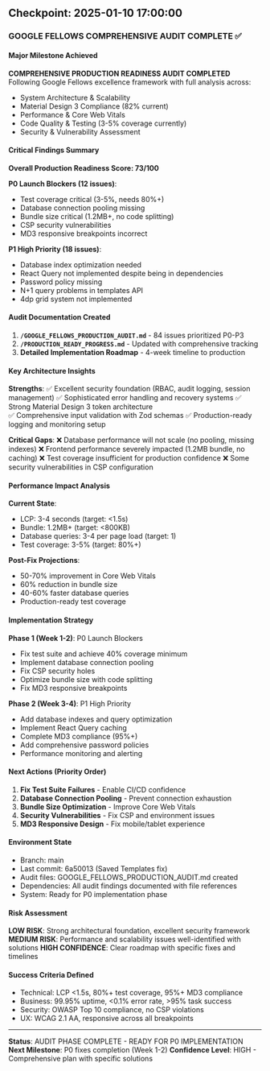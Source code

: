 ## Checkpoint: 2025-01-10 17:00:00
### GOOGLE FELLOWS COMPREHENSIVE AUDIT COMPLETE ✅

#### Major Milestone Achieved
**COMPREHENSIVE PRODUCTION READINESS AUDIT COMPLETED**
Following Google Fellows excellence framework with full analysis across:
- System Architecture & Scalability  
- Material Design 3 Compliance (82% current)
- Performance & Core Web Vitals
- Code Quality & Testing (3-5% coverage currently)
- Security & Vulnerability Assessment

#### Critical Findings Summary
**Overall Production Readiness Score: 73/100**

**P0 Launch Blockers (12 issues)**:
- Test coverage critical (3-5%, needs 80%+)
- Database connection pooling missing
- Bundle size critical (1.2MB+, no code splitting)
- CSP security vulnerabilities
- MD3 responsive breakpoints incorrect

**P1 High Priority (18 issues)**:
- Database index optimization needed
- React Query not implemented despite being in dependencies
- Password policy missing
- N+1 query problems in templates API
- 4dp grid system not implemented

#### Audit Documentation Created
1. **`/GOOGLE_FELLOWS_PRODUCTION_AUDIT.md`** - 84 issues prioritized P0-P3
2. **`/PRODUCTION_READY_PROGRESS.md`** - Updated with comprehensive tracking
3. **Detailed Implementation Roadmap** - 4-week timeline to production

#### Key Architecture Insights
**Strengths**:
✅ Excellent security foundation (RBAC, audit logging, session management)
✅ Sophisticated error handling and recovery systems
✅ Strong Material Design 3 token architecture  
✅ Comprehensive input validation with Zod schemas
✅ Production-ready logging and monitoring setup

**Critical Gaps**:
❌ Database performance will not scale (no pooling, missing indexes)
❌ Frontend performance severely impacted (1.2MB bundle, no caching)
❌ Test coverage insufficient for production confidence
❌ Some security vulnerabilities in CSP configuration

#### Performance Impact Analysis
**Current State**:
- LCP: 3-4 seconds (target: <1.5s)
- Bundle: 1.2MB+ (target: <800KB)
- Database queries: 3-4 per page load (target: 1)
- Test coverage: 3-5% (target: 80%+)

**Post-Fix Projections**:
- 50-70% improvement in Core Web Vitals
- 60% reduction in bundle size
- 40-60% faster database queries
- Production-ready test coverage

#### Implementation Strategy
**Phase 1 (Week 1-2)**: P0 Launch Blockers
- Fix test suite and achieve 40% coverage minimum
- Implement database connection pooling  
- Fix CSP security holes
- Optimize bundle size with code splitting
- Fix MD3 responsive breakpoints

**Phase 2 (Week 3-4)**: P1 High Priority  
- Add database indexes and query optimization
- Implement React Query caching
- Complete MD3 compliance (95%+)
- Add comprehensive password policies
- Performance monitoring and alerting

#### Next Actions (Priority Order)
1. **Fix Test Suite Failures** - Enable CI/CD confidence
2. **Database Connection Pooling** - Prevent connection exhaustion  
3. **Bundle Size Optimization** - Improve Core Web Vitals
4. **Security Vulnerabilities** - Fix CSP and environment issues
5. **MD3 Responsive Design** - Fix mobile/tablet experience

#### Environment State
- Branch: main
- Last commit: 6a50013 (Saved Templates fix)
- Audit files: GOOGLE_FELLOWS_PRODUCTION_AUDIT.md created
- Dependencies: All audit findings documented with file references
- System: Ready for P0 implementation phase

#### Risk Assessment
**LOW RISK**: Strong architectural foundation, excellent security framework
**MEDIUM RISK**: Performance and scalability issues well-identified with solutions
**HIGH CONFIDENCE**: Clear roadmap with specific fixes and timelines

#### Success Criteria Defined
- Technical: LCP <1.5s, 80%+ test coverage, 95%+ MD3 compliance
- Business: 99.95% uptime, <0.1% error rate, >95% task success
- Security: OWASP Top 10 compliance, no CSP violations
- UX: WCAG 2.1 AA, responsive across all breakpoints

---
**Status**: AUDIT PHASE COMPLETE - READY FOR P0 IMPLEMENTATION  
**Next Milestone**: P0 fixes completion (Week 1-2)
**Confidence Level**: HIGH - Comprehensive plan with specific solutions